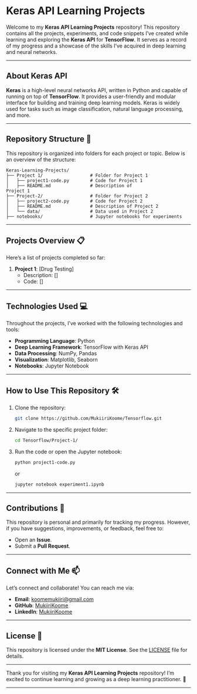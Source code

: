 # **Keras API Learning Projects** 

Welcome to my **Keras API Learning Projects** repository! This repository contains all the projects, experiments, and code snippets I’ve created while learning and exploring the **Keras API** for **TensorFlow**. It serves as a record of my progress and a showcase of the skills I’ve acquired in deep learning and neural networks.

---

## **About Keras API**

**Keras** is a high-level neural networks API, written in Python and capable of running on top of **TensorFlow**. It provides a user-friendly and modular interface for building and training deep learning models. Keras is widely used for tasks such as image classification, natural language processing, and more.

---

## **Repository Structure** 📂

This repository is organized into folders for each project or topic. Below is an overview of the structure:

```
Keras-Learning-Projects/
├── Project 1/                  # Folder for Project 1
│   ├── project1-code.py        # Code for Project 1
│   ├── README.md               # Description of        
Project 1
├── Project-2/                  # Folder for Project 2
│   ├── project2-code.py        # Code for Project 2
│   ├── README.md               # Description of Project 2
│   └── data/                   # Data used in Project 2
├── notebooks/                  # Jupyter notebooks for experiments

```

---

## **Projects Overview** 📋

Here’s a list of projects completed so far:

1. **Project 1**: [Drug Testing]  
   - Description: []  
   - Code: []  


---

## **Technologies Used** 💻

Throughout the projects, I’ve worked with the following technologies and tools:

- **Programming Language**: Python
- **Deep Learning Framework**: TensorFlow with Keras API
- **Data Processing**: NumPy, Pandas
- **Visualization**: Matplotlib, Seaborn
- **Notebooks**: Jupyter Notebook

---

## **How to Use This Repository** 🛠️

1. Clone the repository:
   ```bash
   git clone https://github.com/MukiiriKoome/Tensorflow.git
   ```
2. Navigate to the specific project folder:
   ```bash
   cd Tensorflow/Project-1/
   ```
3. Run the code or open the Jupyter notebook:
   ```bash
   python project1-code.py
   ```
   or
   ```bash
   jupyter notebook experiment1.ipynb
   ```

---

## **Contributions** 🤝

This repository is personal and primarily for tracking my progress. However, if you have suggestions, improvements, or feedback, feel free to:

- Open an **Issue**.
- Submit a **Pull Request**.

---

## **Connect with Me** 📫

Let’s connect and collaborate! You can reach me via:

- **Email**: [koomemukiiri@gmail.com](koomemukiiri@gmail.com)
- **GitHub**: [MukiiriKoome](https://github.com/MukiiriKoome)
- **LinkedIn**: [MukiiriKoome](https://www.linkedin.com/in/mukiiri-koome-625b4327b/)

---

## **License** 📜

This repository is licensed under the **MIT License**. See the [LICENSE](LICENSE) file for details.

---

Thank you for visiting my **Keras API Learning Projects** repository! I’m excited to continue learning and growing as a deep learning practitioner. 🚀

---
